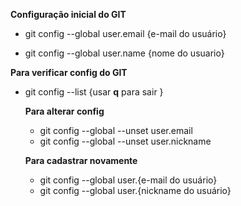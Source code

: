 **Configuração inicial do GIT**

- git config --global user.email {e-mail do usuário}

- git config --global user.name {nome do usuario}

**Para verificar config do GIT**

- git config --list
  {usar **q** para sair }

  

  **Para alterar config**

  

  * git config --global --unset user.email
  * git config --global --unset user.nickname

  

  **Para cadastrar novamente**

  

  * git config --global user.{e-mail do usuário}
  * git config --global user.{nickname do usuário}

  

  